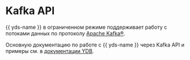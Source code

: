 # Kafka API
{{ yds-name }} в ограниченном режиме поддерживает работу с потоками данных по протоколу [Apache Kafka®](https://kafka.apache.org/). 

Основную документацию по работе с {{ yds-name }} через Kafka API и примеры см. в [документации YDB](https://ydb.tech/ru/docs/reference/kafka-api).
